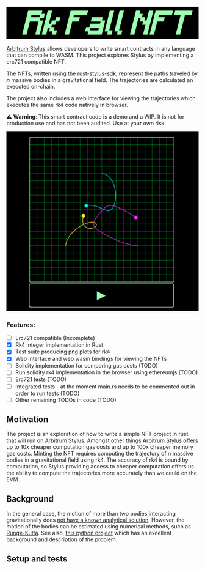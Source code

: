 <p align="center">
  <img src="./docs/rk-fall-title.png" alt="Rk Fall NFT title" />
</p>

[Arbitrum Stylus](https://docs.arbitrum.io/stylus/stylus-gentle-introduction) allows developers to write smart contracts in any language that can compile to WASM. This project explores Stylus by implementing a erc721 compatible NFT.

The NFTs, written using the [rust-stylus-sdk](https://github.com/OffchainLabs/stylus-sdk-rs), represent the paths traveled by ***n*** massive bodies in a gravitational field. The trajectories are calculated an executed on-chain.

The project also includes a web interface for viewing the trajectories which executes the same rk4 code natively in browser.

:warning: **Warning**: This smart contract code is a demo and a WIP. It is not for production use and has not been audited. Use at your own risk.


<p align="center">
  <img src="./docs/our-separate-ways.png" alt="An image of the rk fall interface showing bodies in motion" />
</p>

### Features:
- [ ] Erc721 compatible (Incomplete)
- [x] Rk4 integer implementation in Rust
- [x] Test suite producing png plots for rk4
- [x] Web interface and web wasm bindings for viewing the NFTs
- [ ] Solidity implementation for comparing gas costs (TODO)
- [ ] Run solidity rk4 implementation in the browser using ethereumjs (TODO)
- [ ] Erc721 tests (TODO)
- [ ] Integrated tests - at the moment main.rs needs to be commented out in order to run tests (TODO)
- [ ] Other remaining TODOs in code (TODO)

## Motivation
The project is an exploration of how to write a simple NFT project in rust that will run on Arbitrum Stylus. Amongst other things [Arbitrum Stylus offers](https://docs.arbitrum.io/stylus/stylus-gentle-introduction) up to 10x cheaper computation gas costs and up to 100x cheaper memory gas costs. Minting the NFT requires computing the trajectory of n massive bodies in a gravitational field using rk4. The accuracy of rk4 is bound by computation, so Stylus providing access to cheaper computation offers us the ability to compute the trajectories more accurately than we could on the EVM.

## Background
In the general case, the motion of more than two bodies interacting gravitationally does [not have a known analytical solution](https://en.wikipedia.org/wiki/N-body_problem). However, the motion of the bodies can be estimated using numerical methods, such as [Runge-Kutta](https://en.wikipedia.org/wiki/Runge%E2%80%93Kutta_methods).
See also, [this python project](https://github.com/kirklong/ThreeBodyBot) which has an excellent background and description of the problem.

## Setup and tests

